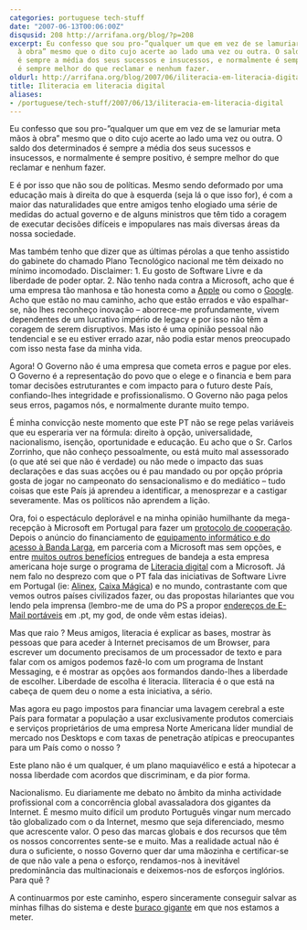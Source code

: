 ```yaml
---
categories: portuguese tech-stuff
date: "2007-06-13T00:06:00Z"
disqusid: 208 http://arrifana.org/blog/?p=208
excerpt: Eu confesso que sou pro-”qualquer um que em vez de se lamuriar meta mãos
  à obra” mesmo que o dito cujo acerte ao lado uma vez ou outra. O saldo dos determinados
  é sempre a média dos seus sucessos e insucessos, e normalmente é sempre positivo,
  é sempre melhor do que reclamar e nenhum fazer.
oldurl: http://arrifana.org/blog/2007/06/iliteracia-em-literacia-digital/
title: Iliteracia em literacia digital
aliases:
- /portuguese/tech-stuff/2007/06/13/iliteracia-em-literacia-digital
---
```


Eu confesso que sou pro-”qualquer um que em vez de se lamuriar meta mãos à obra” mesmo que o dito cujo acerte ao lado uma vez ou outra. O saldo dos determinados é sempre a média dos seus sucessos e insucessos, e normalmente é sempre positivo, é sempre melhor do que reclamar e nenhum fazer.

E é por isso que não sou de políticas. Mesmo sendo deformado por uma educação mais à direita do que à esquerda (seja lá o que isso for), é com a maior das naturalidades que entre amigos tenho elogiado uma série de medidas do actual governo e de alguns ministros que têm tido a coragem de executar decisões difíceis e impopulares nas mais diversas áreas da nossa sociedade.

Mas também tenho que dizer que as últimas pérolas a que tenho assistido do gabinete do chamado Plano Tecnológico nacional me têm deixado no mínimo incomodado. Disclaimer: 1. Eu gosto de Software Livre e da liberdade de poder optar. 2. Não tenho nada contra a Microsoft, acho que é uma empresa tão manhosa e tão honesta como a [Apple][1] ou como o [Google][2]. Acho que estão no mau caminho, acho que estão errados e vão espalhar-se, não lhes reconheço inovação – aborrece-me profundamente, vivem dependentes de um lucrativo império de legacy e por isso não têm a coragem de serem disruptivos. Mas isto é uma opinião pessoal não tendencial e se eu estiver errado azar, não podia estar menos preocupado com isso nesta fase da minha vida.

Agora! O Governo não é uma empresa que cometa erros e pague por eles. O Governo é a representação do povo que o elege e o financia e bem para tomar decisões estruturantes e com impacto para o futuro deste País, confiando-lhes integridade e profissionalismo. O Governo não paga pelos seus erros, pagamos nós, e normalmente durante muito tempo.

É minha convicção neste momento que este PT não se rege pelas variáveis que eu esperaria ver na fórmula: direito à opção, universalidade, nacionalismo, isenção, oportunidade e educação. Eu acho que o Sr. Carlos Zorrinho, que não conheço pessoalmente, ou está muito mal assessorado (o que até sei que não é verdade) ou não mede o impacto das suas declarações e das suas acções ou é pau mandado ou por opção própria gosta de jogar no campeonato do sensacionalismo e do mediático – tudo coisas que este País já aprendeu a identificar, a menosprezar e a castigar severamente. Mas os políticos não aprendem a lição. 

Ora, foi o espectáculo deplorável e na minha opinião humilhante da mega-recepção à Microsoft em Portugal para fazer um [protocolo de cooperação][3]. Depois o anúncio do financiamento de [equipamento informático e do acesso à Banda Larga][4], em parceria com a Microsoft mas sem opções, e entre [muitos outros benefícios][5] entregues de bandeja a esta empresa americana hoje surge o programa de [Literacia digital][6] com a Microsoft. Já nem falo no desprezo com que o PT fala das iniciativas de Software Livre em Portugal (ie: [Alinex][7], [Caixa Mágica][8]) e no mundo, contrastante com que vemos outros países civilizados fazer, ou das propostas hilariantes que vou lendo pela imprensa (lembro-me de uma do PS a propor [endereços de E-Mail portáveis][9] em .pt, my god, de onde vêm estas ideias).

Mas que raio ? Meus amigos, literacia é explicar as bases, mostrar às pessoas que para aceder à Internet precisamos de um Browser, para escrever um documento precisamos de um processador de texto e para falar com os amigos podemos fazê-lo com um programa de Instant Messaging, e é mostrar as opções aos formandos dando-lhes a liberdade de escolher. Liberdade de escolha é literacia. Iliteracia é o que está na cabeça de quem deu o nome a esta iniciativa, a sério.

Mas agora eu pago impostos para financiar uma lavagem cerebral a este País para formatar a população a usar exclusivamente produtos comerciais e serviços proprietários de uma empresa Norte Americana líder mundial de mercado nos Desktops e com taxas de penetração atípicas e preocupantes para um País como o nosso ?

Este plano não é um qualquer, é um plano maquiavélico e está a hipotecar a nossa liberdade com acordos que discriminam, e da pior forma. 

Nacionalismo. Eu diariamente me debato no âmbito da minha actividade profissional com a concorrência global avassaladora dos gigantes da Internet. É mesmo muito difícil um produto Português vingar num mercado tão globalizado com o da Internet, mesmo que seja diferenciado, mesmo que acrescente valor. O peso das marcas globais e dos recursos que têm os nossos concorrentes sente-se e muito. Mas a realidade actual não é dura o suficiente, o nosso Governo quer dar uma mãozinha e certificar-se de que não vale a pena o esforço, rendamos-nos à inevitável predominância das multinacionais e deixemos-nos de esforços inglórios. Para quê ?

A continuarmos por este caminho, espero sinceramente conseguir salvar as minhas filhas do sistema e deste [buraco gigante][10] em que nos estamos a meter.


[1]: http://apple.com/
[2]: http://google.com/
[3]: http://www.microsoft.com/portugal/presspass/press/2006/fev06/02-01msftplanotec.mspx
[4]: http://eescola.net/
[5]: http://www.microsoft.com/portugal/presspass/press/2007/fev07/02-16BalancoMemMsftGov.mspx
[6]: http://www.literaciadigital.pt/
[7]: http://www.alinex.org/
[8]: http://www.caixamagica.pt/
[9]: http://celso.arrifana.org/wp-filez/portmail.pdf
[10]: http://wiki.ansol.org/PlanoTecnol%C3%B3gico